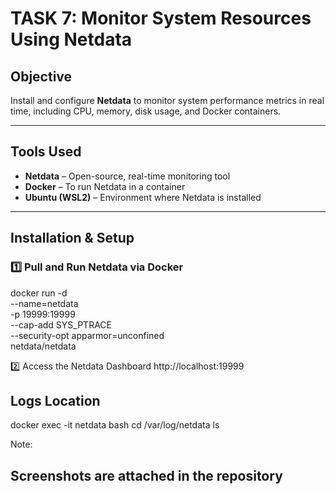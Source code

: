 # TASK 7: Monitor System Resources Using Netdata

## Objective
Install and configure **Netdata** to monitor system performance metrics in real time, including CPU, memory, disk usage, and Docker containers.

---

## Tools Used
- **Netdata** – Open-source, real-time monitoring tool
- **Docker** – To run Netdata in a container
- **Ubuntu (WSL2)** – Environment where Netdata is installed

---

## Installation & Setup

### 1️⃣ Pull and Run Netdata via Docker
docker run -d \
  --name=netdata \
  -p 19999:19999 \
  --cap-add SYS_PTRACE \
  --security-opt apparmor=unconfined \
  netdata/netdata


2️⃣ Access the Netdata Dashboard
http://localhost:19999

## Logs Location

docker exec -it netdata bash
cd /var/log/netdata
ls

Note:
## Screenshots are attached in the repository

